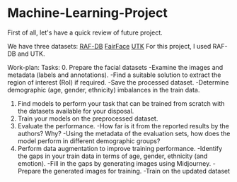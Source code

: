 # Machine-Learning-Project
First of all, let's have a quick review of future project.


We have three datasets: 
[RAF-DB](http://www.whdeng.cn/raf/model1.html#dataset)
[FairFace](https://github.com/joojs/fairface)
[UTK](https://susanqq.github.io/UTKFace/)
For this project, I used RAF-DB and UTK.



Work-plan:
Tasks:
  0. Prepare the facial datasets 
      -Examine the images and metadata (labels and annotations).
      -Find a suitable solution to extract the region of interest (RoI) if required.
      -Save the processed dataset.
      -Determine demographic (age, gender, ethnicity) imbalances in the train data. 
  1. Find models to perform your task that can be trained from scratch with the datasets available for your disposal.
  2. Train your models on the preprocessed dataset.
  3. Evaluate the performance. 
      -How far is it from the reported results by the authors? Why?
      -Using the metadata of the evaluation sets, how does the model perform in different demographic groups?
  4. Perform data augmentation to improve training performance.
      -Identify the gaps in your train data in terms of age, gender, ethnicity (and emotion).
      -Fill in the gaps by generating images using Midjourney.
      -Prepare the generated images for training.
      -Train on the updated dataset
